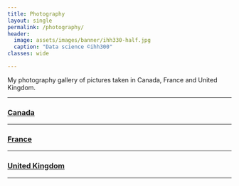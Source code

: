 ```yaml
---
title: Photography
layout: single
permalink: /photography/
header:
  image: assets/images/banner/ihh330-half.jpg
  caption: "Data science ©ihh300"
classes: wide

---
```

My photography gallery of pictures taken in Canada, France and United Kingdom.

---------------------------------------------------------------------------------

### [Canada](https://ihh300.github.io/photography/canada/)

---------------------------------------------------------------------------------

### [France](https://ihh300.github.io/photography/france/)

---------------------------------------------------------------------------------

### [United Kingdom](https://ihh300.github.io/photography/uk/)

---------------------------------------------------------------------------------
